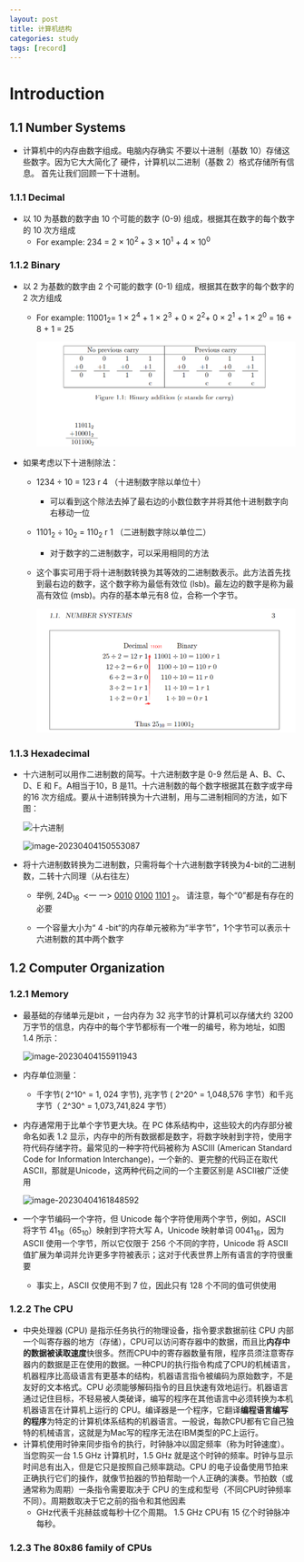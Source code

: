 ```yaml
---
layout: post
title: 计算机结构
categories: study
tags: [record]
---
```



# Introduction



## 1.1	Number Systems

- 计算机中的内存由数字组成。电脑内存确实 不要以十进制（基数 10）存储这些数字。因为它大大简化了 硬件，计算机以二进制（基数 2）格式存储所有信息。 首先让我们回顾一下十进制。

  

### 1.1.1	Decimal

- 以 10 为基数的数字由 10 个可能的数字 (0-9) 组成，根据其在数字的每个数字的 10 次方组成
  - For example: 234 = 2 × 10<sup>2 </sup>+ 3 × 10<sup>1</sup> + 4 × 10<sup>0</sup>

### 1.1.2 	Binary

- 以 2 为基数的数字由 2 个可能的数字 (0-1) 组成，根据其在数字的每个数字的 2 次方组成

  - For example: 11001<sub>2</sub>= 1 × 2<sup>4</sup> + 1 × 2<sup>3</sup> + 0 × 2<sup>2</sup>+ 0 × 2<sup>1</sup> + 1 × 2<sup>0</sup> = 16 + 8 + 1 = 25

    ![image-20230403204652081](https://github.com/airuikeplus/airuikeplus.github.io/raw/main/_posts/photo/%E4%BA%8C%E8%BF%9B%E5%88%B6.png)



- 如果考虑以下十进制除法：

  - 1234 ÷ 10 = 123 r 4						 （十进制数字除以单位十）

    - 可以看到这个除法去掉了最右边的小数位数字并将其他十进制数字向右移动一位

  - 1101<sub>2</sub> ÷ 10<sub>2</sub> = 110<sub>2</sub> r 1					（二进制数字除以单位二）

    - 对于数字的二进制数字，可以采用相同的方法

  - 这个事实可用于将十进制数转换为其等效的二进制数表示。此方法首先找到最右边的数字，这个数字称为最低有效位 (lsb)。最左边的数字是称为最高有效位 (msb)。内存的基本单元有8 位，合称一个字节。

    ![image-20230403210758825](https://github.com/airuikeplus/airuikeplus.github.io/raw/main/_posts/photo/%E4%BA%8C%E8%BF%9B%E5%88%B6%E6%BC%94%E7%A4%BA.png)

### 1.1.3 	Hexadecimal

- 十六进制可以用作二进制数的简写。十六进制数字是 0-9 然后是 A、B、C、D、E 和 F。A相当于10，B 是11。十六进制数的每个数字根据其在数字或字母的16 次方组成。要从十进制转换为十六进制，用与二进制相同的方法，如下图：

  ![十六进制](C:\Users\在劫难逃\AppData\Roaming\Typora\typora-user-images\image-20230404145657964.png)

  ![image-20230404150553087](C:\Users\在劫难逃\AppData\Roaming\Typora\typora-user-images\image-20230404150553087.png)

- 将十六进制数转换为二进制数，只需将每个十六进制数字转换为4-bit的二进制数，二转十六同理（从右往左）

  - 举例, 24D<sub>16 </sub> <一 一>  <u>0010</u>  <u>0100</u>  <u>1101</u> <sub>2</sub>。 请注意，每个“0”都是有存在的必要

  - 一个容量大小为“ 4 -bit“的内存单元被称为“半字节”，1个字节可以表示十六进制数的其中两个数字



## 1.2	Computer Organization

### 1.2.1 Memory

- 最基础的存储单元是bit ，一台内存为 32 兆字节的计算机可以存储大约 3200 万字节的信息，内存中的每个字节都标有一个唯一的编号，称为地址，如图 1.4 所示：

  ![image-20230404155911943](C:\Users\在劫难逃\AppData\Roaming\Typora\typora-user-images\image-20230404155911943.png)

- 内存单位测量：

  - 千字节( 2^10^ = 1, 024 字节), 兆字节 ( 2^20^ = 1,048,576 字节）和千兆字节（ 2^30^ = 1,073,741,824 字节）

- 内存通常用于比单个字节更大块。在 PC 体系结构中，这些较大的内存部分被命名如表 1.2 显示，内存中的所有数据都是数字，将数字映射到字符，使用字符代码存储字符。最常见的一种字符代码被称为 ASCIII (American Standard Code for Information Interchange)，一个新的、更完整的代码正在取代 ASCII，那就是Unicode，这两种代码之间的一个主要区别是 ASCII被广泛使用

  ![image-20230404161848592](C:\Users\在劫难逃\AppData\Roaming\Typora\typora-user-images\image-20230404161848592.png)

- 一个字节编码一个字符，但 Unicode 每个字符使用两个字节，例如，ASCII 将字节 41<sub>16</sub>（65<sub>10</sub>）映射到字符大写 A，Unicode 映射单词 0041<sub>16</sub>，因为 ASCII 使用一个字节，所以它仅限于 256 个不同的字符，Unicode 将 ASCII 值扩展为单词并允许更多字符被表示；这对于代表世界上所有语言的字符很重要
  - 事实上，ASCII 仅使用不到 7 位，因此只有 128 个不同的值可供使用



### 1.2.2 The CPU

- 中央处理器 (CPU) 是指示任务执行的物理设备，指令要求数据前往 CPU 内部一个叫寄存器的地方（存储），CPU可以访问寄存器中的数据，而且比**内存中的数据被读取速度**快很多。然而CPU中的寄存器数量有限，程序员须注意寄存器内的数据是正在使用的数据。一种CPU的执行指令构成了CPU的机械语言，机器程序比高级语言有更基本的结构，机器语言指令被编码为原始数字，不是友好的文本格式。CPU 必须能够解码指令的目且快速有效地运行。机器语言通过记住目标，不轻易被人类破译，编写的程序在其他语言中必须转换为本机机器语言在计算机上运行的 CPU。编译器是一个程序，它翻译**编程语言编写的程序**为特定的计算机体系结构的机器语言。一般说，每款CPU都有它自己独特的机械语言，这就是为Mac写的程序无法在IBM类型的PC上运行。
- 计算机使用时钟来同步指令的执行，时钟脉冲以固定频率（称为时钟速度）。当您购买一台 1.5 GHz 计算机时，1.5 GHz 就是这个时钟的频率。时钟与显示时间总有出入，但是它只是按照自己频率跳动。CPU 的电子设备使用节拍来正确执行它们的操作，就像节拍器的节拍帮助一个人正确的演奏。节拍数（或通常称为周期）一条指令需要取决于 CPU 的生成和型号（不同CPU时钟频率不同）。周期数取决于它之前的指令和其他因素
  - GHz代表千兆赫兹或每秒十亿个周期。 1.5 GHz CPU有 15 亿个时钟脉冲每秒。



### 1.2.3 The 80x86 family of CPUs